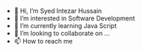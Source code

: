 - 👋 Hi, I’m Syed Intezar Hussain
- 👀 I’m interested in Software Development
- 🌱 I’m currently learning Java Script
- 💞️ I’m looking to collaborate on ...
- 📫 How to reach me 

<!---
intez20/intez20 is a ✨ special ✨ repository because its `README.md` (this file) appears on your GitHub profile.
You can click the Preview link to take a look at your changes.
--->
